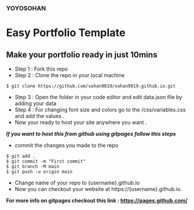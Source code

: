 ### YOYOSOHAN

# Easy Portfolio Template


## Make your portfolio ready in just 10mins

- Step 1 : Fork this repo
- Step 2 : Clone the repo in your local machine

```
$ git clone https://github.com/sohan9819/sohan9819.github.io.git
```

- Step 3 : Open the folder in your code editor and edit data.json file by adding your data
- Step 4 : For changing font size and colors go to the /css/variables.css and add the values .
- Now your ready to host your site anywhere you want .

**_If you want to host this from github using gitpages follow this steps_**

- commit the changes you made to the repo

```
$ git add .
$ git commit -m "First commit"
$ git branch -M main
$ git push -u origin main
```

- Change name of your repo to {username}.github.io
- Now you can checkout your website at https://{username}.github.io.

**For more info on gitpages checkout this link : https://pages.github.com/**
